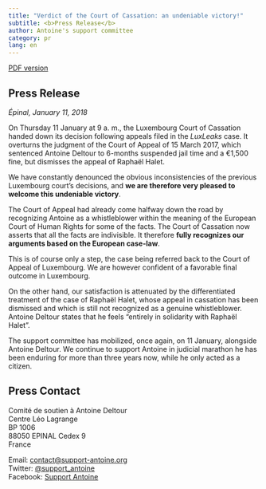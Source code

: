 ```yaml
---
title: "Verdict of the Court of Cassation: an undeniable victory!"
subtitle: <b>Press Release</b> 
author: Antoine's support committee
category: pr
lang: en
---
```


<a href="/docs/pr/2018-01-11-pr-EN-luxleaks-cassation-verdict.pdf"><i class="fa fa-file-pdf-o"></i> <span>PDF version</span></a>

## Press Release

_Épinal, January 11, 2018_

On Thursday 11 January at 9 a. m., the Luxembourg Court of Cassation handed down its decision following appeals filed in the _LuxLeaks_ case. It overturns the judgment of the Court of Appeal of 15 March 2017, which sentenced Antoine Deltour to 6-months suspended jail time and a €1,500 fine, but dismisses the appeal of Raphaël Halet. 

We have constantly denounced the obvious inconsistencies of the previous Luxembourg court’s decisions, and **we are therefore very pleased to welcome this undeniable victory**.

The Court of Appeal had already come halfway down the road by recognizing Antoine as a whistleblower within the meaning of the European Court of Human Rights for some of the facts. The Court of Cassation now asserts that all the facts are indivisible. It therefore **fully recognizes our arguments based on the European case-law**.

This is of course only a step, the case being referred back to the Court of Appeal of Luxembourg. We are however confident of a favorable final outcome in Luxembourg.

On the other hand, our satisfaction is attenuated by the differentiated treatment of the case of Raphaël Halet, whose appeal in cassation has been dismissed and which is still not recognized as a genuine whistleblower. Antoine Deltour states that he feels “entirely in solidarity with Raphaël Halet”.

The support committee has mobilized, once again, on 11 January, alongside Antoine Deltour. We continue to support Antoine in judicial marathon he has been enduring for more than three years now, while he only acted as a citizen.


## Press Contact

Comité de soutien à Antoine Deltour  
Centre Léo Lagrange  
BP 1006  
88050 EPINAL Cedex 9  
France  

Email: [contact@support-antoine.org](mailto:contact@support-antoine.org)  
Twitter: [@support_antoine](https://twitter.com/support_antoine)  
Facebook: [Support Antoine](https://www.facebook.com/pages/Support-Antoine/388682861307176)

